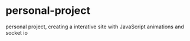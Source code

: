 # personal-project
 personal project, creating a interative site with JavaScript animations and socket io
